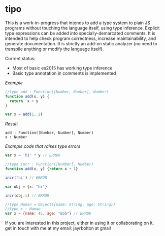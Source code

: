 # tipo

This is a work-in-progress that intends to add a type system to plain JS programs without touching the language itself, using type inference. Explicit type expressions can be added into specially-demarcated comments. It is intended to help check program correctness, increase maintainability, and generate documentation. It is strictly an add-on static analyzer (no need to transpile anything or modify the language itself).

Current status: 
- Most of basic es2015 has working type inference
- Basic type annotation in comments is implemented

_Example_

```js
//type add : Function([Number, Number], Number)
function add(x, y) {
  return  x + y
}

var x = add(1, 2)
```

_Result_

```
add : Function([Number, Number], Number)
x : Number
```

_Example code that raises type errors_

```js
var x = 'hi' * y // ERROR

//type incr : Function([Number], Number)
function add(x, y) {return x + 1}

incr('hi') // ERROR

var obj = {x: "hi"}

incr(obj.x) // ERROR

//type Human = Object({name: String, age: String})
//type x : Human
var x = {name: 45, age: "Bob"} // ERROR
```


If you are interested in this project, either in using it or collaborating on it, get in touch with me at my email: jayrbolton at gmail
